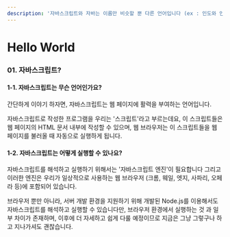 ```yaml
---
description: '자바스크립트와 자바는 이름만 비슷할 뿐 다른 언어입니다 (ex : 인도와 인도네시아)'
---
```


# Hello World

### 01. 자바스크립트?

#### 1-1. 자바스크립트는 무슨 언어인가요?

간단하게 이야기 하자면, 자바스크립트는 웹 페이지에 활력을 부여하는 언어입니다.

자바스크립트로 작성한 프로그램을 우리는 '스크립트'라고 부르는데요, 이 스크립트들은 웹 페이지의 HTML 문서 내부에 작성할 수 있으며, 웹 브라우저는 이 스크립트들을 웹 페이지를 불러올 때 자동으로 실행하게 됩니다.

#### 1-2. 자바스크립트는 어떻게 실행할 수 있나요?

자바스크립트를 해석하고 실행하기 위해서는 '자바스크립트 엔진'이 필요합니다 그리고 이러한 엔진은 우리가 일상적으로 사용하는 웹 브라우저 (크롬, 웨일, 엣지, 사파리, 오페라 등)에 포함되어 있습니다.

브라우저 뿐만 아니라, 서버 개발 환경을 지원하기 위해 개발된 Node.js를 이용해서도 자바스크립트를 해석하고 실행할 수 있습니다만, 브라우저 환경에서 실행하는 것 과 일부 차이가 존재하며, 이후에 더 자세하고 쉽게 다룰 예정이므로 지금은 그냥 그렇구나 하고 지나가셔도 괜찮습니다.

